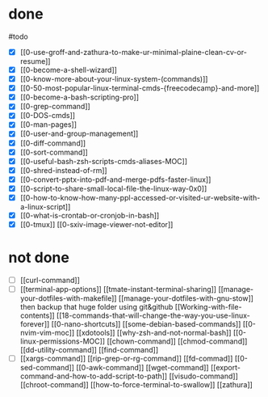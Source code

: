 # done
#todo
- [x] [[0-use-groff-and-zathura-to-make-ur-minimal-plaine-clean-cv-or-resume]]
- [x] [[0-become-a-shell-wizard]]
- [x] [[0-know-more-about-your-linux-system-(commands)]]
- [x] [[0-50-most-popular-linux-terminal-cmds-{freecodecamp}-and-more]]
- [x] [[0-become-a-bash-scripting-pro]]
- [x] [[0-grep-command]]
- [x] [[0-DOS-cmds]]
- [x] [[0-man-pages]]
- [x] [[0-user-and-group-management]]
- [x] [[0-diff-command]]
- [x] [[0-sort-command]]
- [x] [[0-useful-bash-zsh-scripts-cmds-aliases-MOC]]
- [x] [[0-shred-instead-of-rm]]
- [x] [[0-convert-pptx-into-pdf-and-merge-pdfs-faster-linux]]
- [x] [[0-script-to-share-small-local-file-the-linux-way-0x0]]
- [x] [[0-how-to-know-how-many-ppl-accessed-or-visited-ur-website-with-a-linux-script]]
- [x] [[0-what-is-crontab-or-cronjob-in-bash]]
- [x] [[0-tmux]]
[[0-sxiv-image-viewer-not-editor]]
# not done
- [ ] [[curl-command]]
- [ ] [[terminal-app-options]]
[[tmate-instant-terminal-sharing]]
[[manage-your-dotfiles-with-makefile]]
	[[manage-your-dotfiles-with-gnu-stow]] 
	then backup that huge folder using git&github
[[Working-with-file-contents]]
[[18-commands-that-will-change-the-way-you-use-linux-forever]]
[[0-nano-shortcuts]]
[[some-debian-based-commands]]
[[0-nvim-vim-moc]]
[[xdotools]]
[[why-zsh-and-not-normal-bash]]
[[0-linux-permissions-MOC]]
[[chown-command]]
[[chmod-command]]
[[dd-utility-command]]
[[find-command]]
- [ ] [[xargs-command]]
[[rip-grep-or-rg-command]]
[[fd-commad]]
[[0-sed-command]]
[[0-awk-command]]
[[wget-command]]
[[export-command-and-how-to-add-script-to-path]]
[[visudo-command]]
[[chroot-command]]
[[how-to-force-terminal-to-swallow]]
[[zathura]]